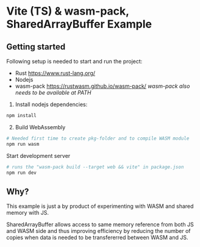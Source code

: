 # Vite (TS) & wasm-pack, SharedArrayBuffer Example

## Getting started

Following setup is needed to start and run the project:

- Rust https://www.rust-lang.org/
- Nodejs
- wasm-pack https://rustwasm.github.io/wasm-pack/
_wasm-pack also needs to be available at PATH_

1. Install nodejs dependencies:
``` sh
npm install
```
2. Build WebAssembly
``` sh
# Needed first time to create pkg-folder and to compile WASM module
npm run wasm
```

Start development server
``` sh
# runs the "wasm-pack build --target web && vite" in package.json
npm run dev
```

## Why?

This example is just a by product of experimenting with WASM and shared memory with JS.

SharedArrayBuffer allows access to same memory reference from both JS and WASM side and thus improving efficiency by reducing the number of copies when data is needed to be transfererred between WASM and JS.